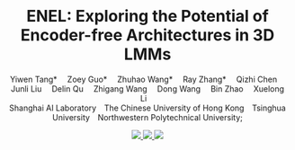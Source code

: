 <br>
<p align="center">
<h1 align="center"><strong>ENEL: Exploring the Potential of Encoder-free Architectures in 3D LMMs</strong></h1>
  <p align="center">
    <a target='_blank'>Yiwen Tang*</a>&emsp;
    <a target='_blank'>Zoey Guo*</a>&emsp;
    <a target='_blank'>Zhuhao Wang*</a>&emsp;
    <a target='_blank'>Ray Zhang*</a>&emsp;
    <a target='_blank'>Qizhi Chen</a>&emsp;
    <a target='_blank'>Junli Liu</a>&emsp;
    <a target='_blank'>Delin Qu</a>&emsp;
    <a target='_blank'>Zhigang Wang</a>&emsp;
    <a target='_blank'>Dong Wang</a>&emsp;
    <a target='_blank'>Bin Zhao</a>&emsp;
    <a target='_blank'>Xuelong Li</a>&emsp;
    <br>
    Shanghai AI Laboratory&emsp;The Chinese University of Hong Kong&emsp;Tsinghua University&emsp;Northwestern Polytechnical University;
  </p>
</p>

<p align="center">
  <a href="" target='_**blank**'>
    <img src="https://img.shields.io/badge/arXiv-2308.16911-blue?">
  </a> 
  <a href="" target='_blank'>
    <img src="https://img.shields.io/badge/Paper-📖-blue?">
  </a> 
  <a href="" target='_blank'>
    <img src="https://visitor-badge.laobi.icu/badge?page_id=OpenRobotLab.pointllm&left_color=gray&right_color=blue">
  </a>
</p>

